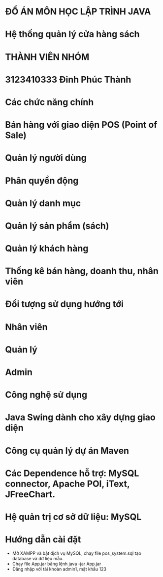 # ĐỒ ÁN MÔN HỌC LẬP TRÌNH JAVA
# Hệ thống quản lý cửa hàng sách

# THÀNH VIÊN NHÓM
# 3123410333 Đinh Phúc Thành
# 
#
#
#

# Các chức năng chính
# Bán hàng với giao diện POS (Point of Sale)
# Quản lý người dùng
# Phân quyền động
# Quản lý danh mục
# Quản lý sản phẩm (sách)
# Quản lý khách hàng
# Thống kê bán hàng, doanh thu, nhân viên

# Đối tượng sử dụng hướng tới
# Nhân viên
# Quản lý
# Admin

# Công nghệ sử dụng
# Java Swing dành cho xây dựng giao diện
# Công cụ quản lý dự án Maven
# Các Dependence hỗ trợ: MySQL connector, Apache POI, iText, JFreeChart.
# Hệ quản trị cơ sở dữ liệu: MySQL

# Hướng dẫn cài đặt
- Mở XAMPP và bật dịch vụ MySQL, chạy file pos_system.sql tạo database và dữ liệu mẫu.
- Chạy file App.jar bằng lệnh java -jar App.jar
- Đăng nhập với tài khoản admin1, mật khẩu 123